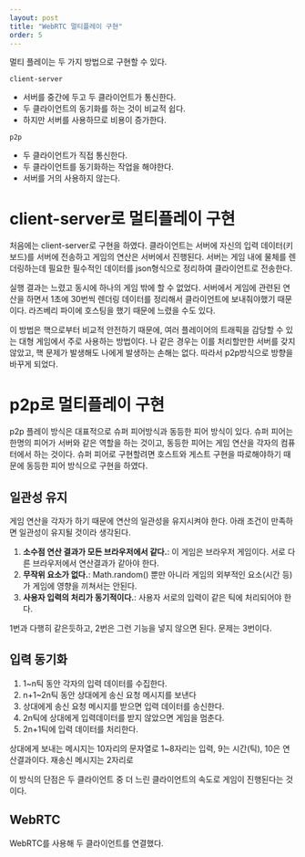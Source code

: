 ```yaml
---
layout: post
title: "WebRTC 멀티플레이 구현"
order: 5
---
```


멀티 플레이는 두 가지 방법으로 구현할 수 있다.

`client-server`
* 서버를 중간에 두고 두 클라이언트가 통신한다.
* 두 클라이언트의 동기화를 하는 것이 비교적 쉽다.
* 하지만 서버를 사용하므로 비용이 증가한다.

`p2p` 
* 두 클라이언트가 직접 통신한다.
* 두 클라이언트를 동기화하는 작업을 해야한다.
* 서버를 거의 사용하지 않는다.

# client-server로 멀티플레이 구현

처음에는 client-server로 구현을 하였다. 클라이언트는 서버에 자신의 입력 데이터(키보드)를 서버에 전송하고 게임의 연산은 서버에서 진행된다. 서버는 게임 내에 물체를 렌더링하는데 필요한 필수적인 데이터를 json형식으로 정리하여 클라이언트로 전송한다.

실행 결과는 느렸고 동시에 하나의 게임 밖에 할 수 없었다. 서버에서 게임에 관련된 연산을 하면서 1초에 30번씩 렌더링 데이터를 정리해서 클라이언트에 보내줘야했기 때문이다. 라즈베리 파이에 호스팅을 했기 때문에 느렸을 수도 있다.

이 방법은 핵으로부터 비교적 안전하기 때문에, 여러 플레이어의 트래픽을 감당할 수 있는 대형 게임에서 주로 사용하는 방법이다. 나 같은 경우는 이를 처리할만한 서버를 갖지 않았고, 핵 문제가 발생해도 나에게 발생하는 손해는 없다. 따라서 p2p방식으로 방향을 바꾸게 되었다. 


# p2p로 멀티플레이 구현

p2p 플레이 방식은 대표적으로 슈퍼 피어방식과 동등한 피어 방식이 있다. 슈퍼 피어는 한명의 피어가 서버와 같은 역할을 하는 것이고, 동등한 피어는 게임 연산을 각자의 컴퓨터에서 하는 것이다. 슈퍼 피어로 구현할려면 호스트와 게스트 구현을 따로해야하기 때문에 동등한 피어 방식으로 구현을 하였다.

## 일관성 유지

게임 연산을 각자가 하기 때문에 연산의 일관성을 유지시켜야 한다. 아래 조건이 만족하면 일관성이 유지될 것이라 생각된다.

1. **소수점 연산 결과가 모든 브라우저에서 같다.**: 이 게임은 브라우저 게임이다. 서로 다른 브라우저에서 연산결과가 같아야 한다.
2. **무작위 요소가 없다.**: Math.random() 뿐만 아니라 게임의 외부적인 요소(시간 등)가 게임에 영향을 끼쳐서는 안된다.
3. **사용자 입력의 처리가 동기적이다.**: 사용자 서로의 입력이 같은 틱에 처리되어야 한다.

1번과 다행히 같은듯하고, 2번은 그런 기능을 넣지 않으면 된다. 문제는 3번이다.

## 입력 동기화

1. 1~n틱 동안 각자의 입력 데이터를 수집한다.
2. n+1~2n틱 동안 상대에게 송신 요청 메시지를 보낸다
2. 상대에게 송신 요청 메시지를 받으면 입력 데이터를 송신한다.
3. 2n틱에 상대에게 입력데이터를 받지 않았으면 게임을 멈춘다.
4. 2n+1틱에 입력 데이터를 처리한다.

상대에게 보내는 메시지는 10자리의 문자열로 1~8자리는 입력, 9는 시간(틱), 10은 연산결과이다. 
재송신 메시지는 2자리로 

이 방식의 단점은 두 클라이언트 중 더 느린 클라이언트의 속도로 게임이 진행된다는 것이다.

## WebRTC

WebRTC를 사용해 두 클라이언트를 연결했다.